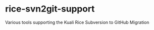 rice-svn2git-support
====================

Various tools supporting the Kuali Rice Subversion to GitHub Migration
